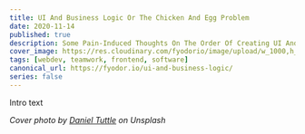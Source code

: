 ```yaml
---
title: UI And Business Logic Or The Chicken And Egg Problem
date: 2020-11-14
published: true
description: Some Pain-Induced Thoughts On The Order Of Creating UI And Business Logic Layers 
cover_image: https://res.cloudinary.com/fyodorio/image/upload/w_1000,h_420,c_fill,g_auto/v1603352761/chicken-and-egg_pfst5b.jpg
tags: [webdev, teamwork, frontend, software]
canonical_url: https://fyodor.io/ui-and-business-logic/
series: false
---
```


Intro text

_Cover photo by [Daniel Tuttle](https://unsplash.com/@danieltuttle) on Unsplash_
